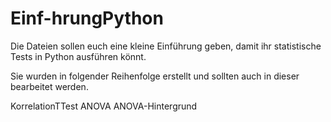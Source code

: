 # Einf-hrungPython

Die Dateien sollen euch eine kleine Einführung geben, damit ihr statistische Tests in Python ausführen könnt. 

Sie wurden in folgender Reihenfolge erstellt und sollten auch in dieser bearbeitet werden.

KorrelationTTest
ANOVA
ANOVA-Hintergrund
